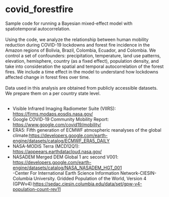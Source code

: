 # covid_forestfire
Sample code for running a Bayesian mixed-effect model with spatiotemporal autocorrelation. <br />
<br />
Using the code, we analyze the relationship between human mobility reduction during COVID-19 lockdowns and forest fire incidence in the Amazon regions of Bolivia, Brazil, Colombia, Ecuador, and Colombia. We control a set of confounders: precipitation, temperature, land use patterns, elevation, hemisphere, country (as a fixed effect), population density, and take into consideration the spatial and temporal autocorrelation of the forest fires. We include a time effect in the model to understand how lockdowns affected change in forest fires over time.<br />
<br />
Data used in this analysis are obtained from publicly accessible datasets. We prepare them on a per country state level.<br />
 <br />
- Visible Infrared Imaging Radiometer Suite (VIIRS): https://firms.modaps.eosdis.nasa.gov/ <br />
- Google COVID-19 Community Mobility Report: https://www.google.com/covid19/mobility/ <br />
- ERA5: Fifth generation of ECMWF atmospheric reanalyses of the global climate:https://developers.google.com/earth-engine/datasets/catalog/ECMWF_ERA5_DAILY <br />
- NASA-MODIS Terra (MCD12Q1): https://appeears.earthdatacloud.nasa.gov/ <br />
- NASADEM Merged DEM Global 1 arc second V001: https://developers.google.com/earth-engine/datasets/catalog/NASA_NASADEM_HGT_001 <br />
-Center For International Earth Science Information Network-CIESIN-Columbia University. Gridded Population of the World, Version 4 (GPWv4):https://sedac.ciesin.columbia.edu/data/set/gpw-v4-population-count-rev11 <br />
